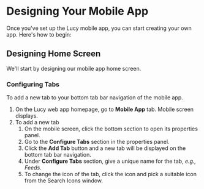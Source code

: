 # Designing Your Mobile App

Once you've set up the Lucy mobile app, you can start creating your own app. Here's how to begin:

## Designing Home Screen

We'll start by designing our mobile app home screen.

### Configuring Tabs

To add a new tab to your bottom tab bar navigation of the mobile app.

1. On the Lucy web app homepage, go to **Mobile App** tab. Mobile screen displays.
2. To add a new tab
   1. On the mobile screen, click the bottom section to open its properties panel.
   2. Go to the **Configure Tabs** section in the properties panel.
   3. Click the **Add Tab** button and a new tab will be displayed on the bottom tab bar navigation.
   4. Under **Configure Tabs** section, give a unique name for the tab, _e.g., Feeds._
   5. To change the icon of the tab, click the icon and pick a suitable icon from the Search Icons window.
